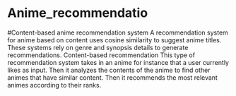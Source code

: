 # Anime_recommendatio
#Content-based anime recommendation system
A recommendation system for anime based on content uses cosine similarity to suggest anime titles. These systems rely on genre and synopsis details to generate recommendations.
Content-based recommendation
This type of recommendation system takes in an anime for instance that a user currently likes as input. Then it analyzes the contents of the anime to find other animes that have similar content. Then it recommends the most relevant animes according to their ranks.
